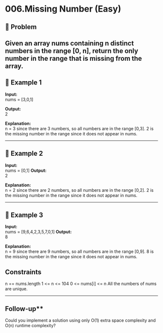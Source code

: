 # 006.Missing Number (Easy)

## 📌 Problem

Given an array nums containing n distinct numbers in the range [0, n], return the only number in the range that is missing from the array.
---

## 🔹 Example 1
**Input:**  
nums = [3,0,1]

**Output:**  
2

**Explanation:**  
n = 3 since there are 3 numbers, so all numbers are in the range [0,3]. 2 is the missing number in the range since it does not appear in nums.

---

## 🔹 Example 2
**Input:**  
 nums = [0,1]
**Output:**  
2

**Explanation:**  
n = 2 since there are 2 numbers, so all numbers are in the range [0,2]. 2 is the missing number in the range since it does not appear in nums.

---

## 🔹 Example 3
**Input:**  
nums = [9,6,4,2,3,5,7,0,1]
**Output:**  
8

**Explanation:**  
n = 9 since there are 9 numbers, so all numbers are in the range [0,9]. 8 is the missing number in the range since it does not appear in nums.

## Constraints

n == nums.length
1 <= n <= 104
0 <= nums[i] <= n
All the numbers of nums are unique.

---

## Follow-up**

Could you implement a solution using only O(1) extra space complexity and O(n) runtime complexity? 

